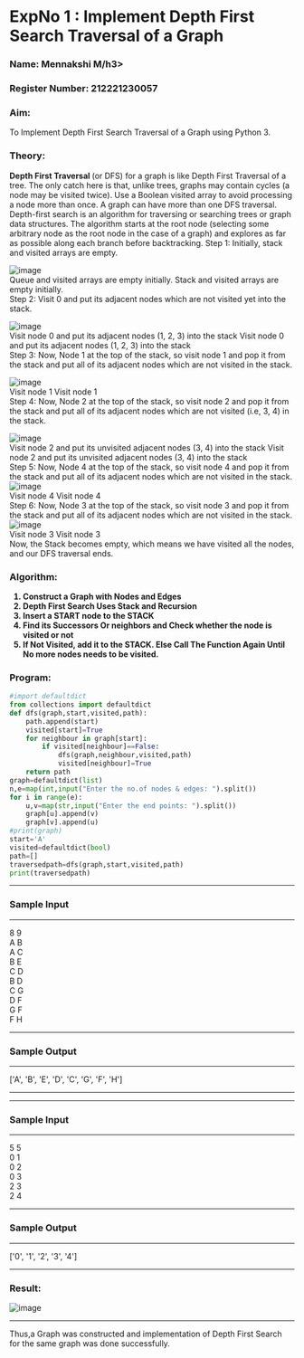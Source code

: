 <h1>ExpNo 1 : Implement Depth First Search Traversal of a Graph</h1> 
<h3>Name: Mennakshi M/h3>
<h3>Register Number: 212221230057</h3>
<H3>Aim:</H3>
<p> To Implement Depth First Search Traversal of a Graph using Python 3.</p>
<h3>Theory:</h3>
<strong>Depth First Traversal </strong>(or DFS) for a graph is like Depth First Traversal of a tree. The only catch here is that, unlike trees, graphs may contain cycles (a node may be visited twice). Use a Boolean visited array to avoid processing a node more than once. A graph can have more than one DFS traversal. 
Depth-first search is an algorithm for traversing or searching trees or graph data structures. The algorithm starts at the root node (selecting some arbitrary node as the root node in the case of a graph) and explores as far as possible along each branch before backtracking.
Step 1: Initially, stack and visited arrays are empty.
</br>

 ![image](https://github.com/natsaravanan/19AI405FUNDAMENTALSOFARTIFICIALINTELLIGENCE/assets/87870499/640b3c6f-3ac1-49a2-a955-68da9a71f446)
</br>
Queue and visited arrays are empty initially.
Stack and visited arrays are empty initially.
</br>
Step 2: Visit 0 and put its adjacent nodes which are not visited yet into the stack.
</br>

 ![image](https://github.com/natsaravanan/19AI405FUNDAMENTALSOFARTIFICIALINTELLIGENCE/assets/87870499/86dcf7d9-1f9d-49b0-a821-5976a6e77606)
</br>
 Visit node 0 and put its adjacent nodes (1, 2, 3) into the stack
 Visit node 0 and put its adjacent nodes (1, 2, 3) into the stack
</br>
Step 3: Now, Node 1 at the top of the stack, so visit node 1 and pop it from the stack and put all of its adjacent nodes which are not visited in the stack.
</br>

 ![image](https://github.com/natsaravanan/19AI405FUNDAMENTALSOFARTIFICIALINTELLIGENCE/assets/87870499/e6017942-08b1-4742-87ad-c97eb97bf985)
</br>
Visit node 1
 Visit node 1
</br>
Step 4: Now, Node 2 at the top of the stack, so visit node 2 and pop it from the stack and put all of its adjacent nodes which are not visited (i.e, 3, 4) in the stack.
</br>

 ![image](https://github.com/natsaravanan/19AI405FUNDAMENTALSOFARTIFICIALINTELLIGENCE/assets/87870499/6e6d123c-60ae-4f9c-a27c-c4fc7e57d57c)
</br>
 Visit node 2 and put its unvisited adjacent nodes (3, 4) into the stack
 Visit node 2 and put its unvisited adjacent nodes (3, 4) into the stack
</br>
Step 5: Now, Node 4 at the top of the stack, so visit node 4 and pop it from the stack and put all of its adjacent nodes which are not visited in the stack.
 </br>
 ![image](https://github.com/natsaravanan/19AI405FUNDAMENTALSOFARTIFICIALINTELLIGENCE/assets/87870499/20b76a05-5668-4da5-8189-e10fb1bb7238)
</br>
 Visit node 4
 Visit node 4
</br>
Step 6: Now, Node 3 at the top of the stack, so visit node 3 and pop it from the stack and put all of its adjacent nodes which are not visited in the stack.</br>
 ![image](https://github.com/natsaravanan/19AI405FUNDAMENTALSOFARTIFICIALINTELLIGENCE/assets/87870499/3b88f04a-7846-4f75-89b4-22bbd5b48e52)
</br>
Visit node 3
Visit node 3
</br>
Now, the Stack becomes empty, which means we have visited all the nodes, and our DFS traversal ends.

<h3>Algorithm:</h3>
<B><ol>
 <li>Construct a Graph with Nodes and Edges</li>
 <li>Depth First Search Uses Stack and Recursion</li>
 <li>Insert a START node to the STACK</li>
 <li>Find its Successors Or neighbors and Check whether the node is visited or not</li>
 <li>If Not Visited, add it to the STACK. Else Call The Function Again Until No more nodes needs to be visited.</li>
</ol></B>

<h3>Program:</h3>

```py
#import defaultdict
from collections import defaultdict
def dfs(graph,start,visited,path):
    path.append(start)
    visited[start]=True
    for neighbour in graph[start]:
        if visited[neighbour]==False:
            dfs(graph,neighbour,visited,path)
            visited[neighbour]=True
    return path
graph=defaultdict(list)
n,e=map(int,input("Enter the no.of nodes & edges: ").split())
for i in range(e):
    u,v=map(str,input("Enter the end points: ").split())
    graph[u].append(v)
    graph[v].append(u)
#print(graph)
start='A'
visited=defaultdict(bool)
path=[]
traversedpath=dfs(graph,start,visited,path)
print(traversedpath)
```
<hr>
<h3>Sample Input</h3>
<hr>
8 9 <BR>
A B <BR>
A C <BR>
B E <BR>
C D <BR>
B D <BR>
C G <BR>
D F <BR>
G F <BR>
F H <BR>
<hr>
<h3>Sample Output</h3>
<hr>
['A', 'B', 'E', 'D', 'C', 'G', 'F', 'H']
<hr>

<hr>
<h3>Sample Input</h3>
<hr>
5 5 <BR>
0 1 <BR>
0 2 <BR>
0 3 <BR>
2 3 <BR>
2 4 <BR>
<hr>
<h3>Sample Output</h3>
<hr>
['0', '1', '2', '3', '4']

<hr>
<h3>Result:</h3>

![image](https://github.com/ShafeeqAhamedS/Fundamentalsof_AI/assets/93427237/74ccb38e-e8b2-4730-bec7-798270b21eb2)
<hr>
<p>Thus,a Graph was constructed and implementation of Depth First Search for the same graph was done successfully.</p>

